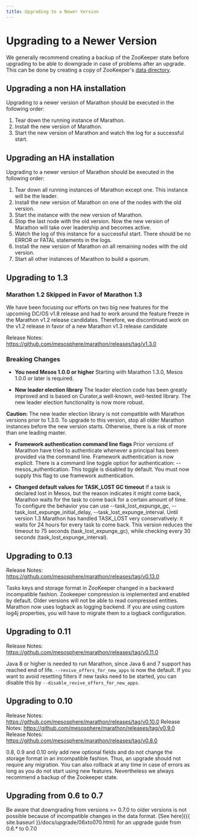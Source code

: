 ```yaml
---
title: Upgrading to a Newer Version
---
```


# Upgrading to a Newer Version

We generally recommend creating a backup of the ZooKeeper state before upgrading to be able to downgrade in case of problems after an upgrade. This can be done by creating a copy of ZooKeeper's [data directory](http://zookeeper.apache.org/doc/r3.1.2/zookeeperAdmin.html#The+Data+Directory).

## Upgrading a non HA installation
Upgrading to a newer version of Marathon should be executed in the following order:

1. Tear down the running instance of Marathon.
1. Install the new version of Marathon.
1. Start the new version of Marathon and watch the log for a successful start.  

## Upgrading an HA installation
Upgrading to a newer version of Marathon should be executed in the following order:

1. Tear down all running instances of Marathon except one. This instance will be the leader.
1. Install the new version of Marathon on one of the nodes with the old version.
1. Start the instance with the new version of Marathon.
1. Stop the last node with the old version. Now the new version of Marathon will take over leadership and becomes active.
1. Watch the log of this instance for a successful start. There should be no ERROR or FATAL statements in the logs.
1. Install the new version of Marathon on all remaining nodes with the old version.
1. Start all other instances of Marathon to build a quorum.


## Upgrading to 1.3

### Marathon 1.2 Skipped in Favor of Marathon 1.3
We have been focusing our efforts on two big new features for the upcoming DC/OS v1.8 release and had to work around the feature freeze in the Marathon v1.2 release candidates. Therefore, we discontinued work on the v1.2 release in favor of a new Marathon v1.3 release candidate

Release Notes: https://github.com/mesosphere/marathon/releases/tag/v1.3.0

### Breaking Changes

- **You need Mesos 1.0.0 or higher**
Starting with Marathon 1.3.0, Mesos 1.0.0 or later is required.

- **New leader election library**
The leader election code has been greatly improved and is based on Curator,a well-known, well-tested library. The new leader election functionality is now more robust.

**Caution:** The new leader election library is not compatible with Marathon versions prior to 1.3.0. To upgrade to this version, stop all older Marathon instances before the new version starts. Otherwise, there is a risk of more than one leading master.

- **Framework authentication command line flags**
Prior versions of Marathon have tried to authenticate whenever a principal has been provided via the command line.
Framework authentication is now explicit. There is a command line toggle option for authentication: --mesos_authentication.
This toggle is disabled by default. You must now supply this flag to use framework authentication.

- **Changed default values for TASK_LOST GC timeout**
If a task is declared lost in Mesos, but the reason indicates it might come back, Marathon waits for the task to come back for a certain amount of time.
To configure the behavior you can use --task_lost_expunge_gc, --task_lost_expunge_initial_delay, --task_lost_expunge_interval.
Until version 1.3 Marathon has handled TASK_LOST very conservatively: it waits for 24 hours for every task to come back.
This version reduces the timeout to 75 seconds (task_lost_expunge_gc), while checking every 30 seconds (task_lost_expunge_interval).


## Upgrading to 0.13

Release Notes: https://github.com/mesosphere/marathon/releases/tag/v0.13.0

Tasks keys and storage format in ZooKeeper changed in a backward incompatible fashion.
Zookeeper compression is implemented and enabled by default. Older versions will not be able to read compressed entities.
Marathon now uses logback as logging backend. If you are using custom log4j properties, you will have to migrate them to a logback configuration.

## Upgrading to 0.11

Release Notes: https://github.com/mesosphere/marathon/releases/tag/v0.11.0

Java 8 or higher is needed to run Marathon, since Java 6 and 7 support has reached end of life.
`--revive_offers_for_new_apps` is now the default.
If you want to avoid resetting filters if new tasks need to be started, you can disable this by `--disable_revive_offers_for_new_apps`.

## Upgrading to 0.10

Release Notes: https://github.com/mesosphere/marathon/releases/tag/v0.10.0
Release Notes: https://github.com/mesosphere/marathon/releases/tag/v0.9.0
Release Notes: https://github.com/mesosphere/marathon/releases/tag/v0.8.0

0.8, 0.9 and 0.10 only add new optional fields and do not change the storage format in an incompatible fashion.
Thus, an upgrade should not require any migration. You can also rollback at any time in case of errors as long as you
do not start using new features. Nevertheless we always recommend a backup of the Zookeeper state.

## Upgrading from 0.6 to 0.7

Be aware that
downgrading from versions >= 0.7.0 to older versions is not possible
because of incompatible changes in the data format.
[See here]({{ site.baseurl }}/docs/upgrade/06xto070.html) for an upgrade guide from 0.6.* to 0.7.0
